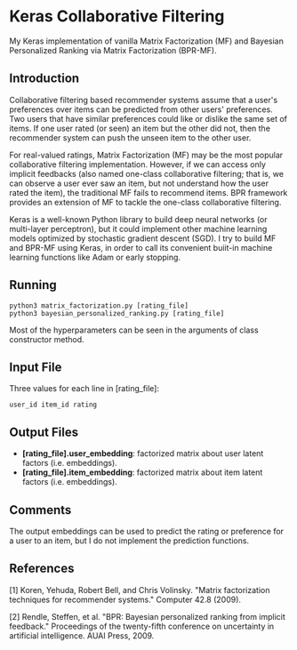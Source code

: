 # Keras Collaborative Filtering

My Keras implementation of vanilla Matrix Factorization (MF) and Bayesian Personalized Ranking via Matrix Factorization (BPR-MF).

## Introduction

Collaborative filtering based recommender systems assume that a user's preferences over items can be predicted from other users' preferences.
Two users that have similar preferences could like or dislike the same set of items.
If one user rated (or seen) an item but the other did not, then the recommender system can push the unseen item to the other user.

For real-valued ratings, Matrix Factorization (MF) may be the most popular collaborative filtering implementation.
However, if we can access only implicit feedbacks (also named one-class collaborative filtering; that is, we can observe a user ever saw an item, but not understand how the user rated the item), the traditional MF fails to recommend items.
BPR framework provides an extension of MF to tackle the one-class collaborative filtering.

Keras is a well-known Python library to build deep neural networks (or multi-layer perceptron), but it could implement other machine learning models optimized by stochastic gradient descent (SGD).
I try to build MF and BPR-MF using Keras, in order to call its convenient buiit-in machine learning functions like Adam or early stopping.

## Running

```
python3 matrix_factorization.py [rating_file]
python3 bayesian_personalized_ranking.py [rating_file]
```

Most of the hyperparameters can be seen in the arguments of class constructor method.

## Input File

Three values for each line in [rating_file]:

```
user_id item_id rating
```

## Output Files

* **[rating_file].user_embedding**: factorized matrix about user latent factors (i.e. embeddings).
* **[rating_file].item_embedding**: factorized matrix about item latent factors (i.e. embeddings).

## Comments

The output embeddings can be used to predict the rating or preference for a user to an item, but I do not implement the prediction functions.

## References

[1] Koren, Yehuda, Robert Bell, and Chris Volinsky. "Matrix factorization techniques for recommender systems." Computer 42.8 (2009).

[2] Rendle, Steffen, et al. "BPR: Bayesian personalized ranking from implicit feedback." Proceedings of the twenty-fifth conference on uncertainty in artificial intelligence. AUAI Press, 2009.
